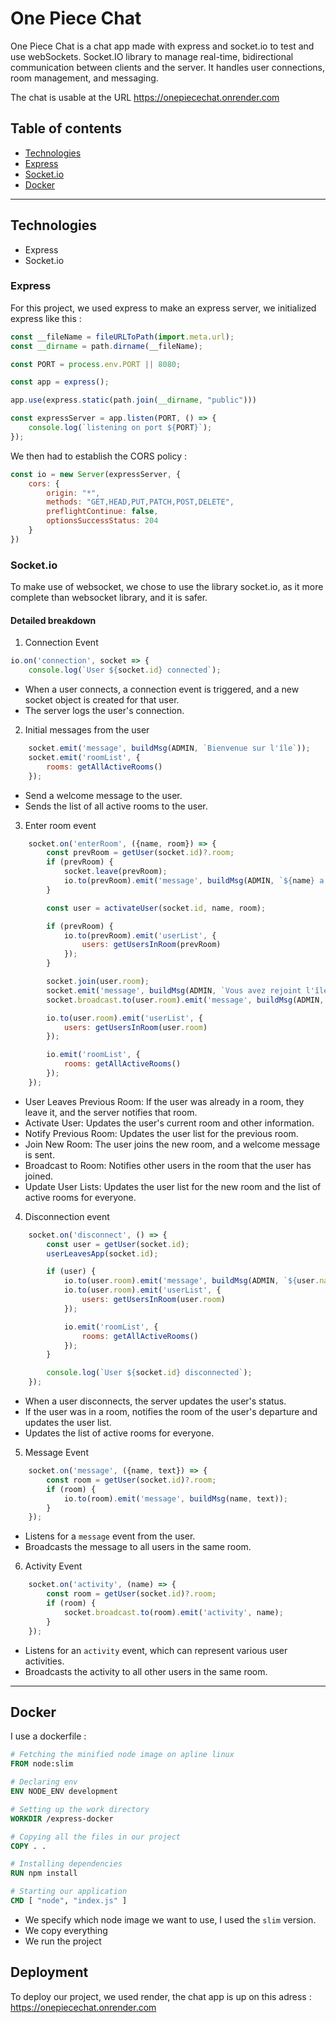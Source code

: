 # One Piece Chat

One Piece Chat is a chat app made with express and socket.io to test and use webSockets.
Socket.IO library to manage real-time, bidirectional communication between clients and the server. 
It handles user connections, room management, and messaging. 

The chat is usable at the URL https://onepiecechat.onrender.com

## Table of contents
- [Technologies](#technologies)
- [Express](#express)
- [Socket.io](#socketio)
- [Docker](#docker)

---
## Technologies
- Express
- Socket.io

### Express
For this project, we used express to make an express server, we initialized express 
like this :
````js
const __fileName = fileURLToPath(import.meta.url);
const __dirname = path.dirname(__fileName);

const PORT = process.env.PORT || 8080;

const app = express();

app.use(express.static(path.join(__dirname, "public")))

const expressServer = app.listen(PORT, () => {
    console.log(`listening on port ${PORT}`);
});
````
We then had to establish the CORS policy :
````js
const io = new Server(expressServer, {
    cors: {
        origin: "*",
        methods: "GET,HEAD,PUT,PATCH,POST,DELETE",
        preflightContinue: false,
        optionsSuccessStatus: 204
    }
})
````

### Socket.io
To make use of websocket, we chose to use the library socket.io, as it 
more complete than websocket library, and it is safer. 

#### Detailed breakdown
1. Connection Event
````js
io.on('connection', socket => {
    console.log(`User ${socket.id} connected`);
````
- When a user connects, a connection event is triggered, and a new socket object is created for that user.
- The server logs the user's connection.

2. Initial messages from the user
````js
    socket.emit('message', buildMsg(ADMIN, `Bienvenue sur l'île`));
    socket.emit('roomList', {
        rooms: getAllActiveRooms()
    });
````
- Send a welcome message to the user.
- Sends the list of all active rooms to the user.

3. Enter room event
````js
    socket.on('enterRoom', ({name, room}) => {
        const prevRoom = getUser(socket.id)?.room;
        if (prevRoom) {
            socket.leave(prevRoom);
            io.to(prevRoom).emit('message', buildMsg(ADMIN, `${name} a quitté l'île`));
        }

        const user = activateUser(socket.id, name, room);

        if (prevRoom) {
            io.to(prevRoom).emit('userList', {
                users: getUsersInRoom(prevRoom)
            });
        }

        socket.join(user.room);
        socket.emit('message', buildMsg(ADMIN, `Vous avez rejoint l'île ${user.room}`));
        socket.broadcast.to(user.room).emit('message', buildMsg(ADMIN, `${user.name} a rejoint l'île`));

        io.to(user.room).emit('userList', {
            users: getUsersInRoom(user.room)
        });

        io.emit('roomList', {
            rooms: getAllActiveRooms()
        });
    });
````
- User Leaves Previous Room: If the user was already in a room, they leave it, and the server notifies that room.
- Activate User: Updates the user's current room and other information.
- Notify Previous Room: Updates the user list for the previous room.
- Join New Room: The user joins the new room, and a welcome message is sent.
- Broadcast to Room: Notifies other users in the room that the user has joined.
- Update User Lists: Updates the user list for the new room and the list of active rooms for everyone.

4. Disconnection event
````js
    socket.on('disconnect', () => {
        const user = getUser(socket.id);
        userLeavesApp(socket.id);

        if (user) {
            io.to(user.room).emit('message', buildMsg(ADMIN, `${user.name} quitte l'île`));
            io.to(user.room).emit('userList', {
                users: getUsersInRoom(user.room)
            });

            io.emit('roomList', {
                rooms: getAllActiveRooms()
            });
        }

        console.log(`User ${socket.id} disconnected`);
    });
````
- When a user disconnects, the server updates the user's status.
- If the user was in a room, notifies the room of the user's departure and updates the user list.
- Updates the list of active rooms for everyone.

5. Message Event
````js
    socket.on('message', ({name, text}) => {
        const room = getUser(socket.id)?.room;
        if (room) {
            io.to(room).emit('message', buildMsg(name, text));
        }
    });
````
- Listens for a ``message`` event from the user.
- Broadcasts the message to all users in the same room.

6. Activity Event
````js
    socket.on('activity', (name) => {
        const room = getUser(socket.id)?.room;
        if (room) {
            socket.broadcast.to(room).emit('activity', name);
        }
    });
````
- Listens for an ``activity`` event, which can represent various user activities.
- Broadcasts the activity to all other users in the same room.
---
## Docker
I use a dockerfile :
```Dockerfile
# Fetching the minified node image on apline linux
FROM node:slim

# Declaring env
ENV NODE_ENV development

# Setting up the work directory
WORKDIR /express-docker

# Copying all the files in our project
COPY . .

# Installing dependencies
RUN npm install

# Starting our application
CMD [ "node", "index.js" ]
```

- We specify which node image we want to use, I used the `slim` version.
- We copy everything 
- We run the project

## Deployment
To deploy our project, we used render, the chat app is up on this adress : https://onepiecechat.onrender.com